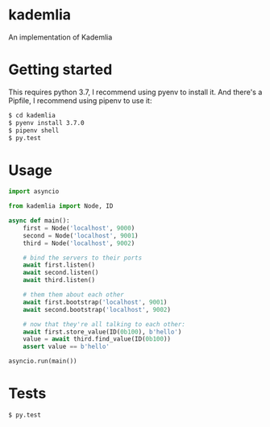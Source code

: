 # kademlia
An implementation of Kademlia

# Getting started

This requires python 3.7, I recommend using pyenv to install it. And there's a Pipfile, I
recommend using pipenv to use it:

```bash
$ cd kademlia
$ pyenv install 3.7.0
$ pipenv shell
$ py.test
```

# Usage

```python
import asyncio

from kademlia import Node, ID

async def main():
    first = Node('localhost', 9000)
    second = Node('localhost', 9001)
    third = Node('localhost', 9002)

    # bind the servers to their ports
    await first.listen()
    await second.listen()
    await third.listen()

    # them them about each other
    await first.bootstrap('localhost', 9001)
    await second.bootstrap('localhost', 9002)

    # now that they're all talking to each other:
    await first.store_value(ID(0b100), b'hello')
    value = await third.find_value(ID(0b100))
    assert value == b'hello'

asyncio.run(main())
```

# Tests

```bash
$ py.test
```
